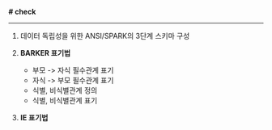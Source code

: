 **# check**

___

1. 데이터 독립성을 위한 ANSI/SPARK의 3단계 스키마 구성
1. **BARKER 표기법**
    - 부모 -> 자식 필수관계 표기
    - 자식 -> 부모 필수관계 표기
    - 식별, 비식별관계 정의
    - 식별, 비식별관계 표기

1.  **IE 표기법**
    
